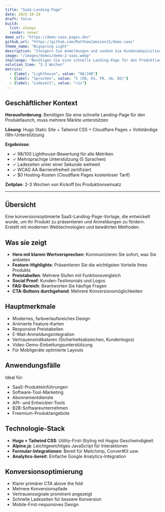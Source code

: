 ```yaml
---
title: "SaaS-Landing-Page"
date: 2025-10-29
draft: false
build:
  list: always
  render: never
demo_url: "https://demo-saas.pages.dev"
github_url: "https://github.com/MatthewJamisonJS/demo-saas"
theme_name: "Bigspring Light"
description: "Steigern Sie Anmeldungen und senken Sie Kundenakquisitionskosten mit konversionsoptimiertem Design. Klare Wertversprechen, überzeugende Preisgestaltung und vertrauensbildende Elemente verwandeln Besucher in zahlende Kunden—schnell, professionell und für globale Skalierung konzipiert."
image: "/images/demos/demo-2-saas.webp"
challenge: "Benötigen Sie eine schnelle Landing-Page für den Produktlaunch, muss mehrere Märkte unterstützen"
solution_time: "2-3 Wochen"
metrics:
  - {label: "Lighthouse", value: "98/100"}
  - {label: "Sprachen", value: "5 (EN, ES, FR, JA, DE)"}
  - {label: "Ladezeit", value: "<1s"}
---
```


## Geschäftlicher Kontext

**Herausforderung**: Benötigen Sie eine schnelle Landing-Page für den Produktlaunch, muss mehrere Märkte unterstützen

**Lösung**: Hugo Static Site + Tailwind CSS + Cloudflare Pages + Vollständige i18n-Unterstützung

**Ergebnisse**:
- ✓ 98/100 Lighthouse-Bewertung für alle Metriken
- ✓ Mehrsprachige Unterstützung (5 Sprachen)
- ✓ Ladezeiten unter einer Sekunde weltweit
- ✓ WCAG AA Barrierefreiheit zertifiziert
- ✓ $0 Hosting-Kosten (Cloudflare Pages kostenloser Tarif)

**Zeitplan**: 2-3 Wochen von Kickoff bis Produktionseinsatz

---

## Übersicht

Eine konversionsoptimierte SaaS-Landing-Page-Vorlage, die entwickelt wurde, um Ihr Produkt zu präsentieren und Anmeldungen zu fördern. Erstellt mit modernen Webtechnologien und bewährten Methoden.

## Was sie zeigt

- **Hero mit klarem Wertversprechen**: Kommunizieren Sie sofort, was Sie anbieten
- **Feature-Highlights**: Präsentieren Sie die wichtigsten Vorteile Ihres Produkts
- **Preistabellen**: Mehrere Stufen mit Funktionsvergleich
- **Social Proof**: Kunden-Testimonials und Logos
- **FAQ-Bereich**: Beantworten Sie häufige Fragen
- **CTA-Buttons durchgehend**: Mehrere Konversionsmöglichkeiten

## Hauptmerkmale

- Modernes, farbverlaufsreiches Design
- Animierte Feature-Karten
- Responsive Preistabellen
- E-Mail-Anmeldungsintegration
- Vertrauensindikatoren (Sicherheitsabzeichen, Kundenlogos)
- Video-Demo-Einbettungsunterstützung
- Für Mobilgeräte optimierte Layouts

## Anwendungsfälle

Ideal für:
- SaaS-Produkteinführungen
- Software-Tool-Marketing
- Abonnementdienste
- API- und Entwickler-Tools
- B2B-Softwareunternehmen
- Freemium-Produktangebote

## Technologie-Stack

- **Hugo + Tailwind CSS**: Utility-First-Styling mit Hugos Geschwindigkeit
- **Alpine.js**: Leichtgewichtiges JavaScript für Interaktionen
- **Formular-Integrationen**: Bereit für Mailchimp, ConvertKit usw.
- **Analytics-bereit**: Einfache Google Analytics-Integration

## Konversionsoptimierung

- Klarer primärer CTA above the fold
- Mehrere Konversionspfade
- Vertrauenssignale prominent angezeigt
- Schnelle Ladezeiten für bessere Konversion
- Mobile-First-responsives Design
